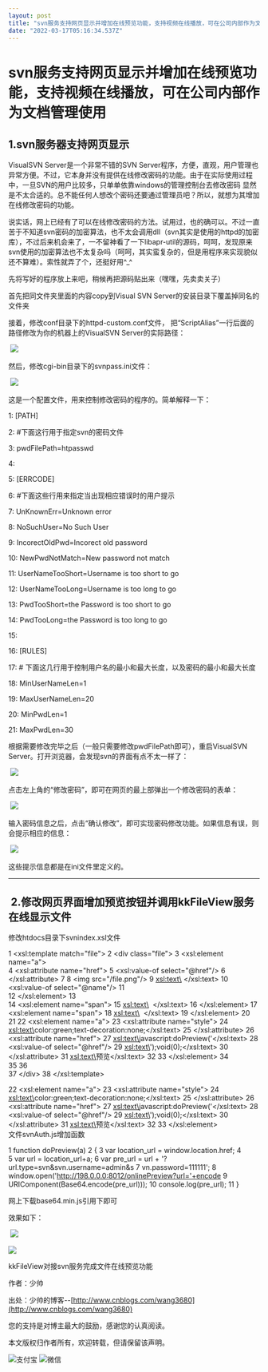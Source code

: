 ```yaml
---
layout: post
title: "svn服务支持网页显示并增加在线预览功能，支持视频在线播放，可在公司内部作为文档管理使用"
date: "2022-03-17T05:16:34.537Z"
---
```

svn服务支持网页显示并增加在线预览功能，支持视频在线播放，可在公司内部作为文档管理使用
============================================

1.svn服务器支持网页显示
--------------

VisualSVN Server是一个非常不错的SVN Server程序，方便，直观，用户管理也异常方便。不过，它本身并没有提供在线修改密码的功能。由于在实际使用过程中，一旦SVN的用户比较多，只单单依靠windows的管理控制台去修改密码 显然是不太合适的。总不能任何人想改个密码还要通过管理员吧？所以，就想为其增加在线修改密码的功能。

说实话，网上已经有了可以在线修改密码的方法。试用过，也的确可以。不过一直苦于不知道svn密码的加密算法，也不太会调用dll（svn其实是使用的httpd的加密库），不过后来机会来了，一不留神看了一下libapr-util的源码，呵呵，发现原来svn使用的加密算法也不太复杂吗（呵呵，其实蛮复杂的，但是用程序来实现貌似还不算难）。索性就弄了个，还挺好用^\_^

先将写好的程序放上来吧，稍候再把源码贴出来（嘿嘿，先卖卖关子）

首先把同文件夹里面的内容copy到Visual SVN Server的安装目录下覆盖掉同名的文件夹

接着，修改conf目录下的httpd-custom.conf文件， 把“ScriptAlias”一行后面的路径修改为你的机器上的VisualSVN Server的实际路径：

 ![](https://img2022.cnblogs.com/blog/479631/202203/479631-20220317101115854-1340107230.png)

然后，修改cgi-bin目录下的svnpass.ini文件：

 ![](https://img2022.cnblogs.com/blog/479631/202203/479631-20220317101125962-689824705.png)

这是一个配置文件，用来控制修改密码的程序的。简单解释一下：

 1: \[PATH\]

 2: #下面这行用于指定svn的密码文件

 3: pwdFilePath=htpasswd

 4: 

 5: \[ERRCODE\]

 6: #下面这些行用来指定当出现相应错误时的用户提示

 7: UnKnownErr=Unknown error

 8: NoSuchUser=No Such User

 9: IncorectOldPwd=Incorect old password

 10: NewPwdNotMatch=New password not match

 11: UserNameTooShort=Username is too short to go

 12: UserNameTooLong=Username is too long to go

 13: PwdTooShort=the Password is too short to go

 14: PwdTooLong=the Password is too long to go

 15: 

 16: \[RULES\]

 17: # 下面这几行用于控制用户名的最小和最大长度，以及密码的最小和最大长度

 18: MinUserNameLen=1

 19: MaxUserNameLen=20

 20: MinPwdLen=1

 21: MaxPwdLen=30

根据需要修改完毕之后（一般只需要修改pwdFilePath即可），重启VisualSVN Server。打开浏览器，会发现svn的界面有点不太一样了：

 ![](https://img2022.cnblogs.com/blog/479631/202203/479631-20220317101139075-1277854021.png)

点击左上角的“修改密码”，即可在网页的最上部弹出一个修改密码的表单：

 ![](https://img2022.cnblogs.com/blog/479631/202203/479631-20220317101144804-1396213978.png)

输入密码信息之后，点击“确认修改”，即可实现密码修改功能。如果信息有误，则会提示相应的信息：

 ![](https://img2022.cnblogs.com/blog/479631/202203/479631-20220317101151410-2121451422.png)

这些提示信息都是在ini文件里定义的。

* * *

 2.修改网页界面增加预览按钮并调用kkFileView服务在线显示文件
------------------------------------

修改htdocs目录下svnindex.xsl文件

 1 <xsl:template match\="file"\>
 2     <div class\="file"\>
 3       <xsl:element name\="a"\>            
 4         <xsl:attribute name\="href"\>
 5           <xsl:value-of select\="@href"/>
 6         </xsl:attribute\>
 7 
 8         <img src\="/file.png"/>
 9         <xsl:text\>&#160;</xsl:text\>
10         <xsl:value-of select\="@name"/>
11         
12       </xsl:element\>
13       
14       <xsl:element name\="span"\>
15           <xsl:text\> &#160;</xsl:text\>
16       </xsl:element\>
17       <xsl:element name\="span"\>
18           <xsl:text\> &#160;</xsl:text\>
19       </xsl:element\>
20       
21 
22        <xsl:element name\="a"\>
23        <xsl:attribute name\="style"\>
24               <xsl:text\>color:green;text-decoration:none;</xsl:text\>
25        </xsl:attribute\>
26         <xsl:attribute name\="href"\>
27               <xsl:text\>javascript:doPreview('</xsl:text\>
28               <xsl:value-of select\="@href"/>
29               <xsl:text\>');void(0);</xsl:text\>
30         </xsl:attribute\>
31         <xsl:text\>预览</xsl:text\>
32 
33        </xsl:element\>
34       
35 
36       
37     </div\>
38   </xsl:template\>

22        <xsl:element name\="a"\>
23        <xsl:attribute name\="style"\>
24               <xsl:text\>color:green;text-decoration:none;</xsl:text\>
25        </xsl:attribute\>
26         <xsl:attribute name\="href"\>
27               <xsl:text\>javascript:doPreview('</xsl:text\>
28               <xsl:value-of select\="@href"/>
29               <xsl:text\>');void(0);</xsl:text\>
30         </xsl:attribute\>
31         <xsl:text\>预览</xsl:text\>
32 
33        </xsl:element\>  
文件svnAuth.js增加函数

 1 function doPreview(a) 2 { 
 3     var location\_url = window.location.href; 4     
 5     var url = location\_url+a;
 6     var pre\_url = url + '?url.type=svn&svn.username=admin&s
 7 vn.password=111111';
 8     window.open('http://198.0.0.0:8012/onlinePreview?url='+encode
 9 URIComponent(Base64.encode(pre\_url)));
10 console.log(pre\_url);
11 }

网上下载base64.min.js引用下即可

效果如下：

 ![](https://img2022.cnblogs.com/blog/479631/202203/479631-20220317103225202-2037121383.png)

![](https://img2022.cnblogs.com/blog/479631/202203/479631-20220317103437622-478555555.png)

kkFileView对接svn服务完成文件在线预览功能[  
](https://www.cnblogs.com/wang3680/p/16009777.html "wang3680")

[](#)[](# "分享到QQ空间")[](# "分享到新浪微博")[](# "分享到腾讯微博")[](# "分享到人人网")[](# "分享到微信")

作者：少帅

出处：少帅的博客--[http://www.cnblogs.com/wang3680](http://www.cnblogs.com/wang3680)

您的支持是对博主最大的鼓励，感谢您的认真阅读。

本文版权归作者所有，欢迎转载，但请保留该声明。

![](https://images.cnblogs.com/cnblogs_com/wang3680/1880988/o_201113031241%E5%BE%AE%E4%BF%A1%E5%9B%BE%E7%89%87_20201113111211.jpg)支付宝 ![](https://images.cnblogs.com/cnblogs_com/wang3680/1881010/o_201113034037%E5%BE%AE%E4%BF%A1%E5%9B%BE%E7%89%87_20201113113928.png)微信